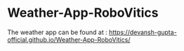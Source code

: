 # Weather-App-RoboVitics

The weather app can be found at :
https://devansh-gupta-official.github.io/Weather-App-RoboVitics/
